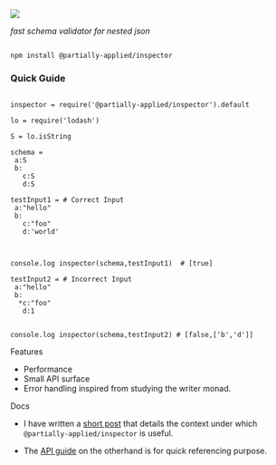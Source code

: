 
![](http://imgur.com/CWdlttG.jpg)


*fast schema validator for nested json*



```

npm install @partially-applied/inspector

```

### Quick Guide

```livescript

inspector = require('@partially-applied/inspector').default

lo = require('lodash')

S = lo.isString

schema =
 a:S
 b:
   c:S
   d:S

testInput1 = # Correct Input
 a:"hello"
 b:
   c:"foo"
   d:'world'



console.log inspector(schema,testInput1)  # [true]

testInput2 = # Incorrect Input
 a:"hello"
 b:
  *c:"foo"
   d:1


console.log inspector(schema,testInput2) # [false,['b','d']]

```



Features

- Performance
- Small API surface
- Error handling inspired from studying the writer monad.

Docs

- I have written a [short post](https://github.com/partially-applied/inspector/blob/master/doc/guide.md) that details the context under which `@partially-applied/inspector` is useful. 

- The [API guide](https://github.com/partially-applied/inspector/blob/master/doc/api.md) on the otherhand is for quick referencing purpose.










